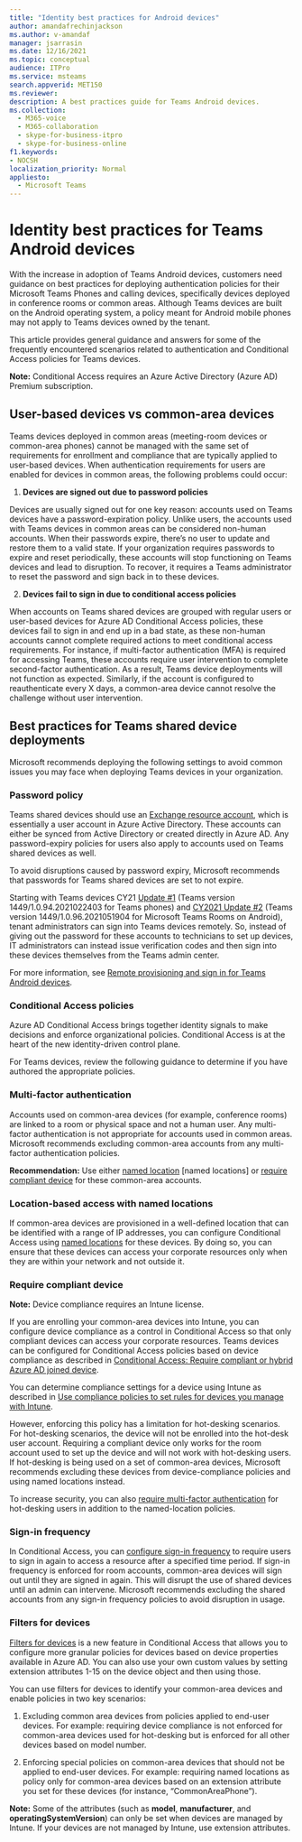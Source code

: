 ```yaml
---
title: "Identity best practices for Android devices"
author: amandafrechinjackson
ms.author: v-amandaf
manager: jsarrasin
ms.date: 12/16/2021
ms.topic: conceptual
audience: ITPro
ms.service: msteams
search.appverid: MET150 
ms.reviewer: 
description: A best practices guide for Teams Android devices.
ms.collection: 
  - M365-voice
  - M365-collaboration
  - skype-for-business-itpro
  - skype-for-business-online
f1.keywords:
- NOCSH
localization_priority: Normal
appliesto: 
  - Microsoft Teams
---
```


# Identity best practices for Teams Android devices

With the increase in adoption of Teams Android devices, customers need guidance on best practices for deploying authentication policies for their Microsoft Teams Phones and calling devices, specifically devices deployed in conference rooms or common areas. Although Teams devices are built on the Android operating system, a policy meant for Android mobile phones may not apply to Teams devices owned by the tenant.

This article provides general guidance and answers for some of the frequently encountered scenarios related to authentication and Conditional Access policies for Teams devices.

**Note:** Conditional Access requires an Azure Active Directory (Azure AD) Premium subscription.

## User-based devices vs common-area devices

Teams devices deployed in common areas (meeting-room devices or common-area phones) cannot be managed with the same set of requirements for enrollment and compliance that are typically applied to user-based devices. When authentication requirements for users are enabled for devices in common areas, the following problems could occur:

1.  **Devices are signed out due to password policies**

Devices are usually signed out for one key reason: accounts used on Teams devices have a password-expiration policy. Unlike users, the accounts used with Teams devices in common areas can be considered non-human accounts. When their passwords expire, there’s no user to update and restore them to a valid state. If your organization requires passwords to expire and reset periodically, these accounts will stop functioning on Teams devices and lead to disruption. To recover, it requires a Teams administrator to reset the password and sign back in to these devices.

2.  **Devices fail to sign in due to conditional access policies**

When accounts on Teams shared devices are grouped with regular users or user-based devices for Azure AD Conditional Access policies, these devices fail to sign in and end up in a bad state, as these non-human accounts cannot complete required actions to meet conditional access requirements. For instance, if multi-factor authentication (MFA) is required for accessing Teams, these accounts require user intervention to complete second-factor authentication. As a result, Teams device deployments will not function as expected. Similarly, if the account is configured to reauthenticate every X days, a common-area device cannot resolve the challenge without user intervention.

## Best practices for Teams shared device deployments 

Microsoft recommends deploying the following settings to avoid common issues you may face when deploying Teams devices in your organization.

### **Password policy** 

Teams shared devices should use an [Exchange resource account](/exchange/recipients-in-exchange-online/manage-resource-mailboxes), which is essentially a user account in Azure Active Directory. These accounts can either be synced from Active Directory or created directly in Azure AD. Any password-expiry policies for users also apply to accounts used on Teams shared devices as well.

To avoid disruptions caused by password expiry, Microsoft recommends that passwords for Teams shared devices are set to not expire.

Starting with Teams devices CY21 [Update #1](https://support.microsoft.com/office/what-s-new-in-microsoft-teams-devices-eabf4d81-acdd-4b23-afa1-9ee47bb7c5e2#ID0EBD=Desk_phones) (Teams version 1449/1.0.94.2021022403 for Teams phones) and [CY2021 Update #2](https://support.microsoft.com/office/what-s-new-in-microsoft-teams-devices-eabf4d81-acdd-4b23-afa1-9ee47bb7c5e2#ID0EBD=Teams_Rooms_on_Android) (Teams version 1449/1.0.96.2021051904 for Microsoft Teams Rooms on Android), tenant administrators can sign into Teams devices remotely. So, instead of giving out the password for these accounts to technicians to set up devices, IT administrators can instead issue verification codes and then sign into these devices themselves from the Teams admin center.

For more information, see [Remote provisioning and sign in for Teams Android devices](/MicrosoftTeams/devices/remote-provision-remote-login). 

### **Conditional Access policies** 

Azure AD Conditional Access brings together identity signals to make decisions and enforce organizational policies. Conditional Access is at the heart of the new identity-driven control plane.

For Teams devices, review the following guidance to determine if you have authored the appropriate policies.

### Multi-factor authentication 

Accounts used on common-area devices (for example, conference rooms) are linked to a room or physical space and not a human user. Any multi-factor authentication is not appropriate for accounts used in common areas. Microsoft recommends excluding common-area accounts from any multi-factor authentication policies.

**Recommendation:** Use either [named location](/azure/active-directory/conditional-access/location-condition) [named locations] or [require compliant device](/azure/active-directory/conditional-access/howto-conditional-access-policy-compliant-device) for these common-area accounts.

### Location-based access with named locations

If common-area devices are provisioned in a well-defined location that can be identified with a range of IP addresses, you can configure Conditional Access using [named locations](/azure/active-directory/conditional-access/location-condition) for these devices. By doing so, you can ensure that these devices can access your corporate resources only when they are within your network and not outside it.

### Require compliant device

**Note:** Device compliance requires an Intune license.

If you are enrolling your common-area devices into Intune, you can configure device compliance as a control in Conditional Access so that only compliant devices can access your corporate resources. Teams devices can be configured for Conditional Access policies based on device compliance as described in [Conditional Access: Require compliant or hybrid Azure AD joined device](/azure/active-directory/conditional-access/howto-conditional-access-policy-compliant-device).

You can determine compliance settings for a device using Intune as described in [Use compliance policies to set rules for devices you manage with Intune](/intune/protect/device-compliance-get-started).

However, enforcing this policy has a limitation for hot-desking scenarios. For hot-desking scenarios, the device will not be enrolled into the hot-desk user account. Requiring a compliant device only works for the room account used to set up the device and will not work with hot-desking users. If hot-desking is being used on a set of common-area devices, Microsoft recommends excluding these devices from device-compliance policies and using named locations instead.

To increase security, you can also [require multi-factor authentication](/azure/active-directory/authentication/tutorial-enable-azure-mfa) for hot-desking users in addition to the named-location policies.

### Sign-in frequency

In Conditional Access, you can [configure sign-in frequency](/azure/active-directory/conditional-access/howto-conditional-access-session-lifetime#user-sign-in-frequency) to require users to sign in again to access a resource after a specified time period. If sign-in frequency is enforced for room accounts, common-area devices will sign out until they are signed in again. This will disrupt the use of shared devices until an admin can intervene. Microsoft recommends excluding the shared accounts from any sign-in frequency policies to avoid disruption in usage.

### Filters for devices

[Filters for devices](/azure/active-directory/conditional-access/concept-condition-filters-for-devices) is a new feature in Conditional Access that allows you to configure more granular policies for devices based on device properties available in Azure AD. You can also use your own custom values by setting extension attributes 1-15 on the device object and then using those.

You can use filters for devices to identify your common-area devices and enable policies in two key scenarios:

1.  Excluding common area devices from policies applied to end-user devices. For example: requiring device compliance is not enforced for common-area devices used for hot-desking but is enforced for all other devices based on model number.

2.  Enforcing special policies on common-area devices that should not be applied to end-user devices. For example: requiring named locations as policy only for common-area devices based on an extension attribute you set for these devices (for instance, “CommonAreaPhone”).

**Note:** Some of the attributes (such as **model**, **manufacturer**, and **operatingSystemVersion**) can only be set when devices are managed by Intune. If your devices are not managed by Intune, use extension attributes.